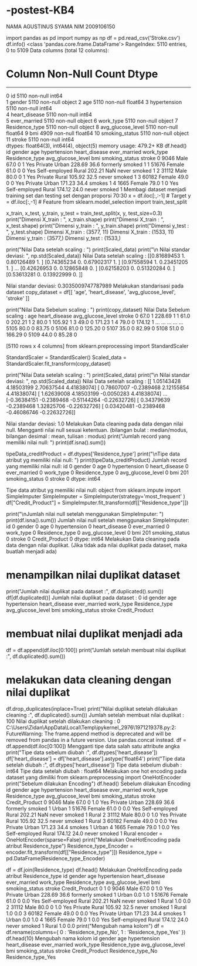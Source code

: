 # -postest-KB4
NAMA AGUSTINUS SYAMA
NIM 2009106150

import pandas as pd
import numpy as np
df = pd.read_csv('Stroke.csv')
df.info()
<class 'pandas.core.frame.DataFrame'>
RangeIndex: 5110 entries, 0 to 5109
Data columns (total 12 columns):
 #   Column             Non-Null Count  Dtype  
---  ------             --------------  -----  
 0   id                 5110 non-null   int64  
 1   gender             5110 non-null   object 
 2   age                5110 non-null   float64
 3   hypertension       5110 non-null   int64  
 4   heart_disease      5110 non-null   int64  
 5   ever_married       5110 non-null   object 
 6   work_type          5110 non-null   object 
 7   Residence_type     5110 non-null   object 
 8   avg_glucose_level  5110 non-null   float64
 9   bmi                4909 non-null   float64
 10  smoking_status     5110 non-null   object 
 11  stroke             5110 non-null   int64  
dtypes: float64(3), int64(4), object(5)
memory usage: 479.2+ KB
df.head()
id	gender	age	hypertension	heart_disease	ever_married	work_type	Residence_type	avg_glucose_level	bmi	smoking_status	stroke
0	9046	Male	67.0	0	1	Yes	Private	Urban	228.69	36.6	formerly smoked	1
1	51676	Female	61.0	0	0	Yes	Self-employed	Rural	202.21	NaN	never smoked	1
2	31112	Male	80.0	0	1	Yes	Private	Rural	105.92	32.5	never smoked	1
3	60182	Female	49.0	0	0	Yes	Private	Urban	171.23	34.4	smokes	1
4	1665	Female	79.0	1	0	Yes	Self-employed	Rural	174.12	24.0	never smoked	1
Membagi dataset menjadi training set dan testing set dengan proporsi 70:30
x = df.iloc[:,:-1] # Target
y = df.iloc[:,-1] # Feature
from sklearn.model_selection import train_test_split

x_train, x_test, y_train, y_test = train_test_split(x, y, test_size=0.3)
print("Dimensi X_train : ", x_train.shape)
print("Dimensi X_train : ", x_test.shape)
print("Dimensi y_train : ", y_train.shape)
print("Dimensi y_test  : ", y_test.shape)
Dimensi X_train :  (3577, 11)
Dimensi X_train :  (1533, 11)
Dimensi y_train :  (3577,)
Dimensi y_test  :  (1533,)

print("Nilai Data setelah scaling : ")
print(Scaled_data)
print("\n Nilai standar deviasi: ", np.std(Scaled_data))
Nilai Data setelah scaling : 
[[0.81689453 1.         0.80126489 1.        ]
 [0.74365234 0.         0.67902317 1.        ]
 [0.97558594 1.         0.23451205 1.        ]
 ...
 [0.42626953 0.         0.12865848 0.        ]
 [0.62158203 0.         0.51320284 0.        ]
 [0.53613281 0.         0.13922999 0.        ]]

 Nilai standar deviasi:  0.3035009747787989
Melakukan standarisasi pada dataset
copy_dataset = df[[ 'age', 'heart_disease', 'avg_glucose_level', 'stroke' ]]

print("Nilai Data Sebelum scaling : ")
print(copy_dataset)
Nilai Data Sebelum scaling : 
       age  heart_disease  avg_glucose_level  stroke
0     67.0              1             228.69       1
1     61.0              0             202.21       1
2     80.0              1             105.92       1
3     49.0              0             171.23       1
4     79.0              0             174.12       1
...    ...            ...                ...     ...
5105  80.0              0              83.75       0
5106  81.0              0             125.20       0
5107  35.0              0              82.99       0
5108  51.0              0             166.29       0
5109  44.0              0              85.28       0

[5110 rows x 4 columns]
from sklearn.preprocessing import StandardScaler

StandardScaler = StandardScaler()
Scaled_data = StandardScaler.fit_transform(copy_dataset)

print("Nilai Data setelah scaling : ")
print(Scaled_data)
print("\n Nilai standar deviasi: ", np.std(Scaled_data))
Nilai Data setelah scaling : 
[[ 1.05143428  4.18503199  2.70637544  4.41838074]
 [ 0.78607007 -0.2389468   2.12155854  4.41838074]
 [ 1.62639008  4.18503199 -0.0050283   4.41838074]
 ...
 [-0.36384151 -0.2389468  -0.51144264 -0.22632726]
 [ 0.34379639 -0.2389468   1.32825706 -0.22632726]
 [ 0.03420481 -0.2389468  -0.46086746 -0.22632726]]

 Nilai standar deviasi:  1.0
Melakukan Data cleaning pada data dengan nilai null. Mengganti nilai null sesuai ketentuan. (bilangan bulat : median/modus, bilangan desimal : mean, tulisan : modus)
print("Jumlah record yang memiliki nilai null: ")
print(df.isna().sum())

tipeData_creditProduct = df.dtypes['Residence_type']
print("\nTipe data atribut yg memiliki nilai null: ")
print(tipeData_creditProduct)
Jumlah record yang memiliki nilai null: 
id                     0
gender                 0
age                    0
hypertension           0
heart_disease          0
ever_married           0
work_type              0
Residence_type         0
avg_glucose_level      0
bmi                  201
smoking_status         0
stroke                 0
dtype: int64

Tipe data atribut yg memiliki nilai null: 
object
from sklearn.impute import SimpleImputer
SimpleImputer = SimpleImputer(strategy='most_frequent' )
df["Credit_Product"] = SimpleImputer.fit_transform(df[["Residence_type"]])

print("\nJumlah nilai null setelah menggunakan SimpleImputer: ")
print(df.isna().sum())
Jumlah nilai null setelah menggunakan SimpleImputer: 
id                     0
gender                 0
age                    0
hypertension           0
heart_disease          0
ever_married           0
work_type              0
Residence_type         0
avg_glucose_level      0
bmi                  201
smoking_status         0
stroke                 0
Credit_Product         0
dtype: int64
Melakukan Data cleaning pada data dengan nilai duplikat. (Jika tidak ada nilai duplikat pada dataset, maka buatlah menjadi ada)
# menampilkan nilai duplikat dataset
print("Jumlah nilai duplikat pada dataset :", df.duplicated().sum())
df[df.duplicated()]
Jumlah nilai duplikat pada dataset : 0
id	gender	age	hypertension	heart_disease	ever_married	work_type	Residence_type	avg_glucose_level	bmi	smoking_status	stroke	Credit_Product
# membuat nilai duplikat menjadi ada
df = df.append(df.iloc[0:100])
print("Jumlah setelah membuat nilai duplikat     :", df.duplicated().sum())

# melakukan data cleaning dengan nilai duplikat
df.drop_duplicates(inplace=True)
print("Nilai duplikat setelah dilakukan cleaning :", df.duplicated().sum())
Jumlah setelah membuat nilai duplikat     : 100
Nilai duplikat setelah dilakukan cleaning : 0
C:\Users\Zidan\AppData\Local\Temp\ipykernel_2976\1971219378.py:2: FutureWarning: The frame.append method is deprecated and will be removed from pandas in a future version. Use pandas.concat instead.
  df = df.append(df.iloc[0:100])
Mengganti tipe data salah satu attribute angka
print("Tipe data sebelum diubah :", df.dtypes['heart_disease'])
df['heart_disease'] = df['heart_disease'].astype('float64')
print("Tipe data setelah diubah :", df.dtypes['heart_disease'])
Tipe data sebelum diubah : int64
Tipe data setelah diubah : float64
Melakukan one hot encoding pada dataset yang dimiliki
from sklearn.preprocessing import OneHotEncoder
print("Sebelum dilakukan Encoding")
df.head()
Sebelum dilakukan Encoding
id	gender	age	hypertension	heart_disease	ever_married	work_type	Residence_type	avg_glucose_level	bmi	smoking_status	stroke	Credit_Product
0	9046	Male	67.0	0	1.0	Yes	Private	Urban	228.69	36.6	formerly smoked	1	Urban
1	51676	Female	61.0	0	0.0	Yes	Self-employed	Rural	202.21	NaN	never smoked	1	Rural
2	31112	Male	80.0	0	1.0	Yes	Private	Rural	105.92	32.5	never smoked	1	Rural
3	60182	Female	49.0	0	0.0	Yes	Private	Urban	171.23	34.4	smokes	1	Urban
4	1665	Female	79.0	1	0.0	Yes	Self-employed	Rural	174.12	24.0	never smoked	1	Rural
encoder = OneHotEncoder(sparse=False)
print("Melakukan OneHotEncoding pada atribut Residence_type")
Residence_type_Encoder = encoder.fit_transform(df[["Residence_type"]])
Residence_type = pd.DataFrame(Residence_type_Encoder)

df = df.join(Residence_type)
df.head()
Melakukan OneHotEncoding pada atribut Residence_type
id	gender	age	hypertension	heart_disease	ever_married	work_type	Residence_type	avg_glucose_level	bmi	smoking_status	stroke	Credit_Product	0	1
0	9046	Male	67.0	0	1.0	Yes	Private	Urban	228.69	36.6	formerly smoked	1	Urban	0.0	1.0
1	51676	Female	61.0	0	0.0	Yes	Self-employed	Rural	202.21	NaN	never smoked	1	Rural	1.0	0.0
2	31112	Male	80.0	0	1.0	Yes	Private	Rural	105.92	32.5	never smoked	1	Rural	1.0	0.0
3	60182	Female	49.0	0	0.0	Yes	Private	Urban	171.23	34.4	smokes	1	Urban	0.0	1.0
4	1665	Female	79.0	1	0.0	Yes	Self-employed	Rural	174.12	24.0	never smoked	1	Rural	1.0	0.0
print("Mengubah nama kolom")
df = df.rename(columns={
    0 : 'Residence_type_No',
    1 : 'Residence_type_Yes'
})
df.head(10)
Mengubah nama kolom
id	gender	age	hypertension	heart_disease	ever_married	work_type	Residence_type	avg_glucose_level	bmi	smoking_status	stroke	Credit_Product	Residence_type_No	Residence_type_Yes
